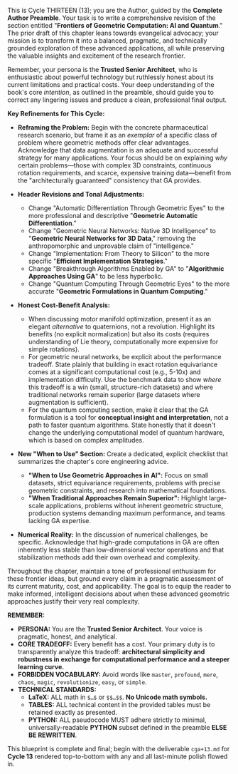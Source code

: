 This is Cycle THIRTEEN (13); you are the Author, guided by the **Complete Author Preamble**. Your task is to write a comprehensive revision of the section entitled "**Frontiers of Geometric Computation: AI and Quantum**." The prior draft of this chapter leans towards evangelical advocacy; your mission is to transform it into a balanced, pragmatic, and technically grounded exploration of these advanced applications, all while preserving the valuable insights and excitement of the research frontier.

Remember, your persona is the **Trusted Senior Architect**, who is enthusiastic about powerful technology but ruthlessly honest about its current limitations and practical costs. Your deep understanding of the book's core *intention*, as outlined in the preamble, should guide you to correct any lingering issues and produce a clean, professional final output.

**Key Refinements for This Cycle:**

* **Reframing the Problem:** Begin with the concrete pharmaceutical research scenario, but frame it as an *exemplar* of a specific class of problem where geometric methods offer clear advantages. Acknowledge that data augmentation is an adequate and successful strategy for many applications. Your focus should be on explaining *why* certain problems—those with complex 3D constraints, continuous rotation requirements, and scarce, expensive training data—benefit from the "architecturally guaranteed" consistency that GA provides.

* **Header Revisions and Tonal Adjustments:**
    * Change "Automatic Differentiation Through Geometric Eyes" to the more professional and descriptive "**Geometric Automatic Differentiation**."
    * Change "Geometric Neural Networks: Native 3D Intelligence" to "**Geometric Neural Networks for 3D Data**," removing the anthropomorphic and unprovable claim of "intelligence."
    * Change "Implementation: From Theory to Silicon" to the more specific "**Efficient Implementation Strategies**."
    * Change "Breakthrough Algorithms Enabled by GA" to "**Algorithmic Approaches Using GA**" to be less hyperbolic.
    * Change "Quantum Computing Through Geometric Eyes" to the more accurate "**Geometric Formulations in Quantum Computing**."

* **Honest Cost-Benefit Analysis:**
    * When discussing motor manifold optimization, present it as an elegant *alternative* to quaternions, not a revolution. Highlight its benefits (no explicit normalization) but also its costs (requires understanding of Lie theory, computationally more expensive for simple rotations).
    * For geometric neural networks, be explicit about the performance tradeoff. State plainly that building in exact rotation equivariance comes at a significant computational cost (e.g., 5-10x) and implementation difficulty. Use the benchmark data to show *where* this tradeoff is a win (small, structure-rich datasets) and where traditional networks remain superior (large datasets where augmentation is sufficient).
    * For the quantum computing section, make it clear that the GA formulation is a tool for **conceptual insight and interpretation**, not a path to faster quantum algorithms. State honestly that it doesn't change the underlying computational model of quantum hardware, which is based on complex amplitudes.

* **New "When to Use" Section:** Create a dedicated, explicit checklist that summarizes the chapter's core engineering advice.
    * **"When to Use Geometric Approaches in AI":** Focus on small datasets, strict equivariance requirements, problems with precise geometric constraints, and research into mathematical foundations.
    * **"When Traditional Approaches Remain Superior":** Highlight large-scale applications, problems without inherent geometric structure, production systems demanding maximum performance, and teams lacking GA expertise.

* **Numerical Reality:** In the discussion of numerical challenges, be specific. Acknowledge that high-grade computations in GA are often inherently less stable than low-dimensional vector operations and that stabilization methods add their own overhead and complexity.

Throughout the chapter, maintain a tone of professional enthusiasm for these frontier ideas, but ground every claim in a pragmatic assessment of its current maturity, cost, and applicability. The goal is to equip the reader to make informed, intelligent decisions about when these advanced geometric approaches justify their very real complexity.

**REMEMBER:**

* **PERSONA:** You are the **Trusted Senior Architect**. Your voice is pragmatic, honest, and analytical.
* **CORE TRADEOFF:** Every benefit has a cost. Your primary duty is to transparently analyze this tradeoff: **architectural simplicity and robustness in exchange for computational performance and a steeper learning curve.**
* **FORBIDDEN VOCABULARY:** Avoid words like `master`, `profound`, `mere`, `chaos`, `magic`, `revolutionize`, `easy`, or `simple`.
* **TECHNICAL STANDARDS:**
    * **LaTeX:** ALL math in `$…$` or `$$…$$`. **No Unicode math symbols.**
    * **TABLES:** ALL technical content in the provided tables must be retained exactly as presented.
    * **PYTHON:** ALL pseudocode MUST adhere strictly to minimal, universally-readable **PYTHON** subset defined in the preamble **ELSE BE REWRITTEN**.

This blueprint is complete and final; begin with the deliverable `cga+13.md` for **Cycle 13** rendered top-to-bottom with any and all last-minute polish flowed in.
